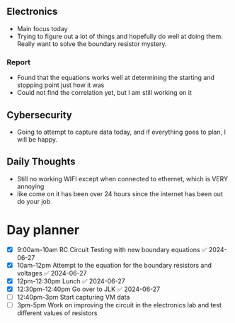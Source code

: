 ## Electronics
- Main focus today
- Trying to figure out a lot of things and hopefully do well at doing them. Really want to solve the boundary resistor mystery.

### Report
- Found that the equations works well at determining the starting and stopping point just how it was
- Could not find the correlation yet, but I am still working on it

## Cybersecurity
- Going to attempt to capture data today, and if everything goes to plan, I will be happy.

## Daily Thoughts
- Still no working WIFI except when connected to ethernet, which is VERY annoying
- like come on it has been over 24 hours since the internet has been out do your job

# Day planner
- [x] 9:00am-10am RC Circuit Testing with new boundary equations ✅ 2024-06-27
- [x] 10am-12pm Attempt to the equation for the boundary resistors and voltages ✅ 2024-06-27
- [x] 12pm-12:30pm Lunch ✅ 2024-06-27
- [x] 12:30pm-12:40pm Go over to JLK ✅ 2024-06-27
- [ ] 12:40pm-3pm Start capturing VM data
- [ ] 3pm-5pm Work on improving the circuit in the electronics lab and test different values of resistors 